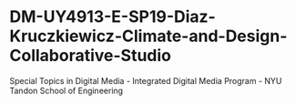 # DM-UY4913-E-SP19-Diaz-Kruczkiewicz-Climate-and-Design-Collaborative-Studio
Special Topics in Digital Media - Integrated Digital Media Program - NYU Tandon School of Engineering

